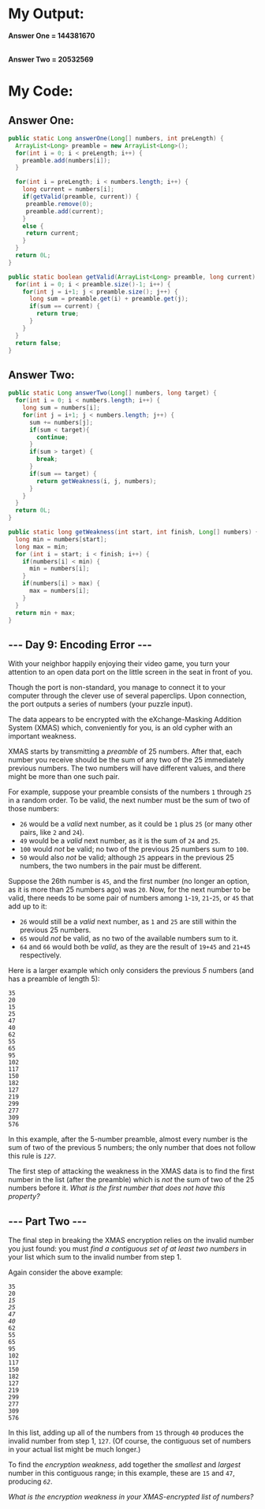 <html>
<body>
<main>
  <div>
    <h1>My Output:<br></h1>
    <p><strong>Answer One = 144381670</strong></p>
    <p><strong><br>Answer Two = 20532569</strong></p>
  </div>
  
  <h1>My Code:<br></h1>
  <h2>Answer One:</h2>
  
  ```java
  public static Long answerOne(Long[] numbers, int preLength) {
    ArrayList<Long> preamble = new ArrayList<Long>();
    for(int i = 0; i < preLength; i++) {
      preamble.add(numbers[i]);
    }

    for(int i = preLength; i < numbers.length; i++) { 
      long current = numbers[i];
      if(getValid(preamble, current)) {
       preamble.remove(0);
       preamble.add(current); 
      }
      else {
       return current;
      }   
    }
    return 0L;
  }
  
  public static boolean getValid(ArrayList<Long> preamble, long current) {
    for(int i = 0; i < preamble.size()-1; i++) {
      for(int j = i+1; j < preamble.size(); j++) {
        long sum = preamble.get(i) + preamble.get(j);
        if(sum == current) {        
          return true;
        }
      }
    }
    return false;
  }
  ```
  <h2>Answer Two:</h2>
  
  ```java
  public static Long answerTwo(Long[] numbers, long target) {
    for(int i = 0; i < numbers.length; i++) {
      long sum = numbers[i];
      for(int j = i+1; j < numbers.length; j++) {
        sum += numbers[j];
        if(sum < target){
          continue;
        }
        if(sum > target) {
          break;
        }
        if(sum == target) {
          return getWeakness(i, j, numbers);
        }
      }
    }
    return 0L;
  }
  
  public static long getWeakness(int start, int finish, Long[] numbers) {
    long min = numbers[start];
    long max = min;
    for (int i = start; i < finish; i++) {
      if(numbers[i] < min) {
        min = numbers[i];
      }
      if(numbers[i] > max) {
        max = numbers[i];
      }
    }
    return min + max;
  }
  ```
  <article class="day-desc"><h2>--- Day 9: Encoding Error ---</h2><p>With your neighbor happily enjoying their video game, you turn your attention to an open data port on the little screen in the seat in front of you.</p>
<p>Though the port is non-standard, you manage to connect it to your computer through the clever use of several paperclips. Upon connection, the port outputs a series of numbers (your puzzle input).</p>
<p>The data appears to be encrypted with the eXchange-Masking Addition System (<span title="No relation.">XMAS</span>) which, conveniently for you, is an old cypher with an important weakness.</p>
<p>XMAS starts by transmitting a <em>preamble</em> of 25 numbers. After that, each number you receive should be the sum of any two of the 25 immediately previous numbers. The two numbers will have different values, and there might be more than one such pair.</p>
<p>For example, suppose your preamble consists of the numbers <code>1</code> through <code>25</code> in a random order. To be valid, the next number must be the sum of two of those numbers:</p>
<ul>
<li><code>26</code> would be a <em>valid</em> next number, as it could be <code>1</code> plus <code>25</code> (or many other pairs, like <code>2</code> and <code>24</code>).</li>
<li><code>49</code> would be a <em>valid</em> next number, as it is the sum of <code>24</code> and <code>25</code>.</li>
<li><code>100</code> would <em>not</em> be valid; no two of the previous 25 numbers sum to <code>100</code>.</li>
<li><code>50</code> would also <em>not</em> be valid; although <code>25</code> appears in the previous 25 numbers, the two numbers in the pair must be different.</li>
</ul>
<p>Suppose the 26th number is <code>45</code>, and the first number (no longer an option, as it is more than 25 numbers ago) was <code>20</code>. Now, for the next number to be valid, there needs to be some pair of numbers among <code>1</code>-<code>19</code>, <code>21</code>-<code>25</code>, or <code>45</code> that add up to it:</p>
<ul>
<li><code>26</code> would still be a <em>valid</em> next number, as <code>1</code> and <code>25</code> are still within the previous 25 numbers.</li>
<li><code>65</code> would <em>not</em> be valid, as no two of the available numbers sum to it.</li>
<li><code>64</code> and <code>66</code> would both be <em>valid</em>, as they are the result of <code>19+45</code> and <code>21+45</code> respectively.</li>
</ul>
<p>Here is a larger example which only considers the previous <em>5</em> numbers (and has a preamble of length 5):</p>
<pre><code>35
20
15
25
47
40
62
55
65
95
102
117
150
182
127
219
299
277
309
576
</code></pre>
<p>In this example, after the 5-number preamble, almost every number is the sum of two of the previous 5 numbers; the only number that does not follow this rule is <em><code>127</code></em>.</p>
<p>The first step of attacking the weakness in the XMAS data is to find the first number in the list (after the preamble) which is <em>not</em> the sum of two of the 25 numbers before it. <em>What is the first number that does not have this property?</em></p>
</article>

<article class="day-desc"><h2 id="part2">--- Part Two ---</h2><p>The final step in breaking the XMAS encryption relies on the invalid number you just found: you must <em>find a contiguous set of at least two numbers</em> in your list which sum to the invalid number from step 1.</p>
<p>Again consider the above example:</p>
<pre><code>35
20
<em>15</em>
<em>25</em>
<em>47</em>
<em>40</em>
62
55
65
95
102
117
150
182
127
219
299
277
309
576
</code></pre>
<p>In this list, adding up all of the numbers from <code>15</code> through <code>40</code> produces the invalid number from step 1, <code>127</code>. (Of course, the contiguous set of numbers in your actual list might be much longer.)</p>
<p>To find the <em>encryption weakness</em>, add together the <em>smallest</em> and <em>largest</em> number in this contiguous range; in this example, these are <code>15</code> and <code>47</code>, producing <em><code>62</code></em>.</p>
<p><em>What is the encryption weakness in your XMAS-encrypted list of numbers?</em></p>
</article>
  

</main>
</body>
</html>
